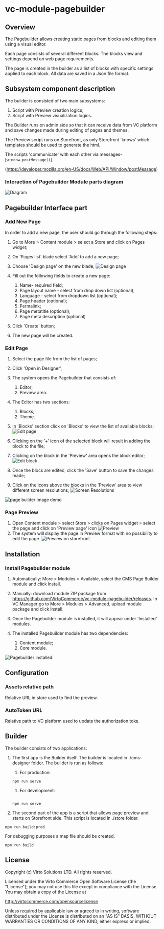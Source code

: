 # vc-module-pagebuilder

## Overview

The Pagebuilder allows creating static pages from blocks and editing them using a visual editor.

Each page consists of several different blocks. The blocks view and settings depend on web page requirements.

The page is created in the builder as a list of blocks with specific settings applied to each block. All data are saved in a Json file format.

## Subsystem component description

The builder is consisted of two main subsystems:

1. Script with Preview creation logics;
1. Script with Preview visualization logics.

The Builder runs on admin side so that it can receive data from VC platform and save changes made during editing of pages and themes.

The Preview script runs on Storefront, as only Storefront 'knows' which templates should be used to generate the html.

The scripts 'communicate' with each other via messages- [`window.postMessage()`]

(https://developer.mozilla.org/en-US/docs/Web/API/Window/postMessage)

### Interaction of Pagebuilder Module parts diagram

![Diagram](docs/media/screen-page-builder-1.png)

## Pagebuilder Interface part

### Add New Page

In order to add a new page, the user should go through the following steps:

1. Go to More > Content module > select a Store and click on Pages widget;
1. On 'Pages list' blade select 'Add' to add a new page;
1. Choose 'Design page' on the new blade;
![Design page](docs/media/screen-add-page.png)
1. Fill out the following fields to create a new page:

   1. Name- required field;
   1. Page layout name - select from drop down list (optional);
   1. Language - select from dropdown list (optional);
   1. Page header (optional);
   1. Permalink;
   1. Page metatitle (optional);
   1. Page meta description (optional)
1. Click 'Create' button;
1. The new page will be created.

### Edit Page

1. Select the page file from the list of pages;
1. Click 'Open in Designer';
1. The system opens the Pagebuilder that consists of:

   1. Editor;
   1. Preview area.
1. The Editor has two sections:

   1. Blocks;
   1. Theme.
1. In 'Blocks' section click on 'Blocks' to view the list of available blocks;
![Edit page](docs/media/screen-preview-edit-page.png)
1. Clicking on the '+' icon of the selected block will result in adding the block to the file;
1. Clicking on the block in the 'Preview' area opens the block editor;
![Edit block](docs/media/screen-edit-block.png)
1. Once the blocs are edited, click the 'Save' button to save the changes made;
1. Click on the icons above the blocks in the 'Preview' area to view different screen resolutions;
![Screen Resolutions](docs/media/screen-resolutions.png)

![page builder image demo](https://github.com/VirtoCommerce/vc-module-pagebuilder/blob/dev/page-builder-demo.gif?raw=true)

### Page Preview

1. Open Content module > select Store > clicks on Pages widget > select the page and click on 'Preview page' icon
![Preview](docs/media/screen-preview-page.png)
1. The system will display the page in Preview format with no possibility to edit the page.
![Preview on storefront](docs/media/screen-preview-on-store.png)

## Installation

### Install Pagebuilder module

1. Automatically: More > Modules > Available, select the CMS Page Builder module and click Install.
1. Manually: download module ZIP package from https://github.com/VirtoCommerce/vc-module-pagebuilder/releases. In VC Manager go to More > Modules > Advanced, upload module package and click Install.
1. Once the Pagebuilder module is installed, it will appear under 'Installed' modules.
1. The installed Pagebuilder module has two dependencies:

   1. Content module;
   1. Core module.

![Pagebuilder installed](docs/media/screen-cms-pagebuilder.png)

## Configuration

### Assets relative path

Relative URL in store used to find the preview.

### AutoToken URL

Relative path to VC platform used to update the authorization toke.

## Builder

The builder consists of two applications: 

1. The first app is the Builder itself. The builder is located in ./cms-designer folder.
The builder is run as follows:

   1. For production:
     ```
     npm run serve
     ```
    1. For development:

     ``` 

     npm run serve

     ``` 
1. The second part of the app is a script that allows page preview and starts on Storefront side. This script is located in ./store folder.

``` 
npm run build:prod
```
For debugging purposes a map file should be created.

``` 
npm run build
```

## License

Copyright (c) Virto Solutions LTD. All rights reserved.

Licensed under the Virto Commerce Open Software License (the "License"); you may not use this file except in compliance with the License. You may obtain a copy of the License at

http://virtocommerce.com/opensourcelicense

Unless required by applicable law or agreed to in writing, software distributed under the License is distributed on an "AS IS" BASIS, WITHOUT WARRANTIES OR CONDITIONS OF ANY KIND, either express or implied.